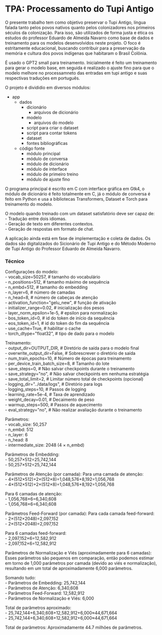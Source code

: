 # TPA: Processamento do Tupi Antigo

O presente trabalho tem como objetivo preservar o Tupi Antigo, língua falada tanto pelos povos nativos quanto pelos colonizadores nos primeiros séculos da colonização. Para isso, são utilizados de forma justa e ética os estudos do professor Eduardo de Almeida Navarro como base de dados e treinamento para os modelos desenvolvidos neste projeto. O foco é estritamente educacional, buscando contribuir para a preservação da memória e cultura dos povos indígenas que habitaram o Brasil Colônia.

É usado o GPT2 small  para treinamento.
Inicialmente é feito um treinamento para gerar o modelo base, 
em seguida é realizado o ajuste fino para que o modelo melhore 
no processamneto das entradas em tupi antigo e suas respectivas
traduções em português.

O projeto é divididio em diversos módulos:
- app
    - dados
        - dicionário
            - arquivos de dicionário
        - modelo
            - arquivos do modelo
        - script para criar o dataset
        - script para contar tokens
        - dataset
        - fontes bibliográficas
    - código fonte
        - módulo principal
        - módulo de conversa
        - módulo de dicionário
        - módulo de interface
        - módulo de primeiro treino
        - módulo de ajuste fino

O programa principal é escrito em C com interface gráfica em Gtk4, o módulo de dicionário é feito totalmente em C, já o módulo de conversa é feito em Python e usa a bibliotecas Transformers, Dataset e Torch para treinamento do modelo.

O modelo quando treinado com um dataset satisfatório deve ser capaz de:  
    - Tradução entre dois idiomas.  
    - Geração de texto em diferentes contextos.  
    - Geração de respostas em formato de chat.  

A aplicação ainda está em fase de implementação e coleta de dados. Os dados são digitalizados do Sicionário de Tupi Antigo e do Método Moderno de Tupi Antigo do Professor Eduardo de Almeida Navarro.  

### Técnico

Configurações do modelo:  
    - vocab_size=50257,               # tamanho do vocabulário  
    - n_positions=512,                # tamanho máximo de sequência  
    - n_embd=512,                     # tamanho do embedding  
    - n_layer=6,                      # número de camadas  
    - n_head=8,                       # número de cabeças de atenção  
    - activation_function="gelu_new", # função de ativação  
    - initializer_range=0.02,         # inicialização dos pesos  
    - layer_norm_epsilon=1e-5,        # epsilon para normalização         
    - bos_token_id=0,                 # id do token de início da sequência  
    - eos_token_id=1,                 # id do token do fim da sequência  
    - use_cache=True,                 # habilitar o cache  
    - torch_dtype="float32",           # tipo de dado para o modelo  

Treinamento:  
    - output_dir=OUTPUT_DIR,             # Diretório de saída para o modelo final  
    - overwrite_output_dir=False,         # Sobrescrever o diretório de saída  
    - num_train_epochs=10,               # Número de épocas para treinamento  
    - per_device_train_batch_size=8,     # Tamanho do lote  
    - save_steps=0,                      # Não salvar checkpoints durante o treinamento  
    - save_strategy="no",                # Não salvar checkpoints em nenhuma estratégia  
    - save_total_limit=2,                # Limitar número total de checkpoints (opcional)  
    - logging_dir="../data/logs",        # Diretório para logs  
    - logging_steps=10,                  # Passos de logging  
    - learning_rate=5e-4,                # Taxa de aprendizado  
    - weight_decay=0.01,                 # Decaimento de peso  
    - warmup_steps=500,                  # Passos de aquecimento  
    - eval_strategy="no",                # Não realizar avaliação durante o treinamento  

Parâmetros:  
    - vocab_size: 50,257  
    - n_embd: 512  
    - n_layer: 6  
    - n_head: 8  
    - intermediate_size: 2048 (4 × n_embd)  

Parâmetros de Embedding:  
    - 50,257×512=25,742,144  
    - 50,257×512=25,742,144  

Parâmetros de Atenção (por camada): Para uma camada de atenção:  
    - 4×(512×512)+2×(512×8)=1,048,576+8,192=1,056,768  
    - 4×(512×512)+2×(512×8)=1,048,576+8,192=1,056,768  

Para 6 camadas de atenção:  
    - 1,056,768×6=6,340,608  
    - 1,056,768×6=6,340,608  

Parâmetros Feed-Forward (por camada): Para cada camada feed-forward:  
    - 2×(512×2048)=2,097,152  
    - 2×(512×2048)=2,097,152  

Para 6 camadas feed-forward:  
    - 2,097,152×6=12,582,912  
    - 2,097,152×6=12,582,912  

Parâmetros de Normalização e Viés (aproximadamente para 6 camadas): Esses parâmetros são pequenos em comparação, então podemos estimar em torno de 1,000 parâmetros por camada (devido ao viés e normalização), resultando em um total de aproximadamente 6,000 parâmetros.

Somando tudo:  
    - Parâmetros de Embedding: 25,742,144  
    - Parâmetros de Atenção: 6,340,608  
    - Parâmetros Feed-Forward: 12,582,912  
    - Parâmetros de Normalização e Viés: 6,000  

Total de parâmetros aproximado:  
    - 25,742,144+6,340,608+12,582,912+6,000≈44,671,664  
    - 25,742,144+6,340,608+12,582,912+6,000≈44,671,664  

Total de parâmetros: Aproximadamente 44.7 milhões de parâmetros.  